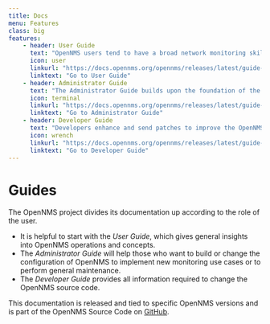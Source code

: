 ```yaml
---
title: Docs
menu: Features
class: big
features:
	- header: User Guide
	  text: "OpenNMS users tend to have a broad network monitoring skill set. This User Guide contains an overview of concepts and explains how to use OpenNMS for day-to-day monitoring."
	  icon: user
	  linkurl: "https://docs.opennms.org/opennms/releases/latest/guide-user/guide-user.html"
	  linktext: "Go to User Guide"
	- header: Administrator Guide
	  text: "The Administrator Guide builds upon the foundation of the User Guide and explains how to use OpenNMS features and configurations to monitor services and applications."
	  icon: terminal
	  linkurl: "https://docs.opennms.org/opennms/releases/latest/guide-admin/guide-admin.html"
	  linktext: "Go to Administrator Guide"
	- header: Developer Guide
	  text: "Developers enhance and send patches to improve the OpenNMS platform. They can also contribute by submitting bug fixes or building new features like new collectors and monitors."
	  icon: wrench
	  linkurl: "https://docs.opennms.org/opennms/releases/latest/guide-development/guide-development.html"
	  linktext: "Go to Developer Guide"
---
```


# Guides

The OpenNMS project divides its documentation up according to the role of the user.

+ It is helpful to start with the *User Guide*, which gives general insights into OpenNMS operations and concepts.
+ The *Administrator Guide* will help those who want to build or change the configuration of OpenNMS to implement new monitoring use cases or to perform general maintenance.
+ The *Developer Guide* provides all information required to change the OpenNMS source code.

This documentation is released and tied to specific OpenNMS versions and is part of the OpenNMS Source Code on [GitHub](https://github.com/OpenNMS/opennms/tree/develop/opennms-doc).

